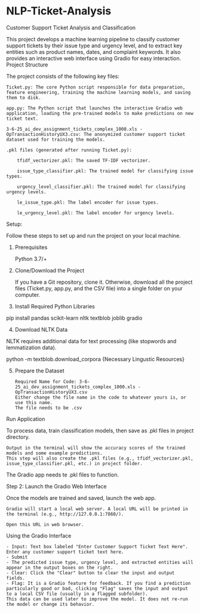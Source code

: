 # NLP-Ticket-Analysis
Customer Support Ticket Analysis and Classification

This project develops a machine learning pipeline to classify customer support tickets by their issue type and urgency level, and to extract key entities such as product names, dates, and complaint keywords. It also provides an interactive web interface using Gradio for easy interaction.
Project Structure

The project consists of the following key files:

    Ticket.py: The core Python script responsible for data preparation, feature engineering, training the machine learning models, and saving them to disk.

    app.py: The Python script that launches the interactive Gradio web application, loading the pre-trained models to make predictions on new ticket text.

    3-6-25_ai_dev_assignment_tickets_complex_1000.xls - OpTransactionHistoryUX3.csv: The anonymized customer support ticket dataset used for training the models.

    .pkl files (generated after running Ticket.py):

        tfidf_vectorizer.pkl: The saved TF-IDF vectorizer.

        issue_type_classifier.pkl: The trained model for classifying issue types.

        urgency_level_classifier.pkl: The trained model for classifying urgency levels.

        le_issue_type.pkl: The label encoder for issue types.

        le_urgency_level.pkl: The label encoder for urgency levels.

Setup:

Follow these steps to set up and run the project on your local machine.
1. Prerequisites

    Python 3.7/+

2. Clone/Download the Project

    If you have a Git repository, clone it. Otherwise, download all the project files (Ticket.py, app.py, and the CSV file) into a single folder on your computer.

3. Install Required Python Libraries

pip install pandas scikit-learn nltk textblob joblib gradio

4. Download NLTK Data

NLTK requires additional data for text processing (like stopwords and lemmatization data).

python -m textblob.download_corpora    {Necessary Lingustic Resources}

5. Prepare the Dataset

       Required Name for Code: 3-6-25_ai_dev_assignment_tickets_complex_1000.xls - OpTransactionHistoryUX3.csv
       Either change the file name in the code to whatever yours is, or use this name.
       The file needs to be .csv


Run Application

To process data, train classification models, then save as .pkl files in project directory.

    Output in the terminal will show the accuracy scores of the trained models and some example predictions. 
    This step will also create the .pkl files (e.g., tfidf_vectorizer.pkl, issue_type_classifier.pkl, etc.) in project folder.

The Gradio app needs te .pkl files to function.

Step 2: Launch the Gradio Web Interface

Once the models are trained and saved, launch the web app.

    Gradio will start a local web server. A local URL will be printed in the terminal (e.g., http://127.0.0.1:7860/).

    Open this URL in web browser.

Using the Gradio Interface

    - Input: Text box labeled "Enter Customer Support Ticket Text Here". Enter any customer support ticket text here.
    - Submit
    - The predicted issue type, urgency level, and extracted entities will appear in the output boxes on the right.
    - Clear: Click the "Clear" button to clear the input and output fields.
    - Flag: It is a Gradio feature for feedback. If you find a prediction particularly good or bad, clicking "Flag" saves the input and output to a local CSV file (usually in a flagged subfolder). 
    This data can be used later to improve the model. It does not re-run the model or change its behavior.
